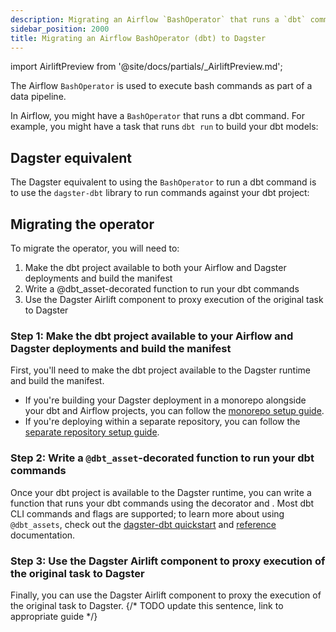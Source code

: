 ```yaml
---
description: Migrating an Airflow `BashOperator` that runs a `dbt` command to Dagster.
sidebar_position: 2000
title: Migrating an Airflow BashOperator (dbt) to Dagster
---
```


import AirliftPreview from '@site/docs/partials/\_AirliftPreview.md';

<AirliftPreview />

The Airflow `BashOperator` is used to execute bash commands as part of a data pipeline.

In Airflow, you might have a `BashOperator` that runs a dbt command. For example, you might have a task that runs `dbt run` to build your dbt models:

<CodeExample path="docs_snippets/docs_snippets/integrations/airlift/operator_migration/bash_operator_dbt.py" />

## Dagster equivalent

The Dagster equivalent to using the `BashOperator` to run a dbt command is to use the `dagster-dbt` library to run commands against your dbt project:

<CodeExample path="docs_snippets/docs_snippets/integrations/airlift/operator_migration/using_dbt_assets.py" />

## Migrating the operator

To migrate the operator, you will need to:

1. Make the dbt project available to both your Airflow and Dagster deployments and build the manifest
2. Write a @dbt_asset-decorated function to run your dbt commands
3. Use the Dagster Airlift component to proxy execution of the original task to Dagster

### Step 1: Make the dbt project available to your Airflow and Dagster deployments and build the manifest

First, you'll need to make the dbt project available to the Dagster runtime and build the manifest.

- If you're building your Dagster deployment in a monorepo alongside your dbt and Airflow projects, you can follow the [monorepo setup guide](/integrations/libraries/dbt/reference#deploying-a-dagster-project-with-a-dbt-project).
- If you're deploying within a separate repository, you can follow the [separate repository setup guide](/integrations/libraries/dbt/reference#deploying-a-dbt-project-from-a-separate-git-repository).

### Step 2: Write a `@dbt_asset`-decorated function to run your dbt commands

Once your dbt project is available to the Dagster runtime, you can write a function that runs your dbt commands using the <PyObject section="libraries" object="dbt_assets" module="dagster_dbt" decorator/> decorator and <PyObject section="libraries" object="DbtCliResource" module="dagster_dbt"/>. Most dbt CLI commands and flags are supported; to learn more about using `@dbt_assets`, check out the [dagster-dbt quickstart](/integrations/libraries/dbt/transform-dbt) and [reference](/integrations/libraries/dbt/reference) documentation.

### Step 3: Use the Dagster Airlift component to proxy execution of the original task to Dagster

Finally, you can use the Dagster Airlift component to proxy the execution of the original task to Dagster.
{/* TODO update this sentence, link to appropriate guide */}
